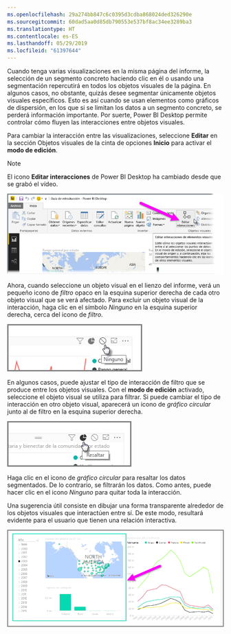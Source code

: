 ```yaml
---
ms.openlocfilehash: 29a274bb847c6c0395d3cdba868024ded326290e
ms.sourcegitcommit: 60dad5aa0d85db790553e537bf8ac34ee3289ba3
ms.translationtype: HT
ms.contentlocale: es-ES
ms.lasthandoff: 05/29/2019
ms.locfileid: "61397644"
---
```

Cuando tenga varias visualizaciones en la misma página del informe, la selección de un segmento concreto haciendo clic en él o usando una segmentación repercutirá en todos los objetos visuales de la página. En algunos casos, no obstante, quizás desee segmentar únicamente objetos visuales específicos. Esto es así cuando se usan elementos como gráficos de dispersión, en los que si se limitan los datos a un segmento concreto, se perderá información importante. Por suerte, Power BI Desktop permite controlar cómo fluyen las interacciones entre objetos visuales.

Para cambiar la interacción entre las visualizaciones, seleccione **Editar** en la sección Objetos visuales de la cinta de opciones **Inicio** para activar el **modo de edición**.

>[!NOTE]
>El icono **Editar interacciones** de Power BI Desktop ha cambiado desde que se grabó el vídeo.
> 
> 

![](media/3-11a-create-interaction-between-visualizations/3-11a_1.png)

Ahora, cuando seleccione un objeto visual en el lienzo del informe, verá un pequeño icono de *filtro* opaco en la esquina superior derecha de cada otro objeto visual que se verá afectado. Para excluir un objeto visual de la interacción, haga clic en el símbolo *Ninguno* en la esquina superior derecha, cerca del icono de *filtro*.

![](media/3-11a-create-interaction-between-visualizations/3-11a_2.png)

En algunos casos, puede ajustar el tipo de interacción de filtro que se produce entre los objetos visuales. Con el **modo de edición** activado, seleccione el objeto visual se utiliza para filtrar. Si puede cambiar el tipo de interacción en otro objeto visual, aparecerá un icono de *gráfico circular* junto al de filtro en la esquina superior derecha.

![](media/3-11a-create-interaction-between-visualizations/3-11a_3.png)

Haga clic en el icono de *gráfico circular* para resaltar los datos segmentados. De lo contrario, se filtrarán los datos. Como antes, puede hacer clic en el icono *Ninguno* para quitar toda la interacción.

Una sugerencia útil consiste en dibujar una forma transparente alrededor de los objetos visuales que interactúen entre sí. De este modo, resultará evidente para el usuario que tienen una relación interactiva.

![](media/3-11a-create-interaction-between-visualizations/3-11a_4.png)

